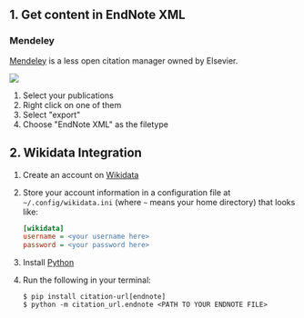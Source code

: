 ## 1. Get content in EndNote XML

### Mendeley

[Mendeley](https://www.mendeley.com) is a less open citation manager owned by
Elsevier.

![](/img/wikidata-publications/mendley.png)

1. Select your publications
2. Right click on one of them
3. Select "export"
4. Choose "EndNote XML" as the filetype

## 2. Wikidata Integration

1. Create an account on [Wikidata](https://www.wikidata.org)
2. Store your account information in a configuration file
   at `~/.config/wikidata.ini` (where `~` means your home directory) that looks
   like:

   ```ini
   [wikidata]
   username = <your username here>
   password = <your password here>
   ```
3. Install [Python](https://www.python.org)
4. Run the following in your terminal:

   ```shell
   $ pip install citation-url[endnote]
   $ python -m citation_url.endnote <PATH TO YOUR ENDNOTE FILE>
   ```

